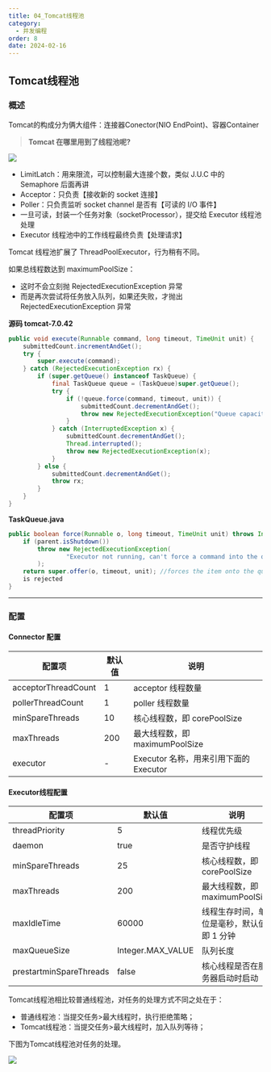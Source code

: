 ```yaml
---
title: 04_Tomcat线程池
category:
  - 并发编程
order: 8
date: 2024-02-16
---
```


<!-- more -->

## Tomcat线程池

### 概述

Tomcat的构成分为俩大组件：连接器Conector(NIO EndPoint)、容器Container

> **Tomcat 在哪里用到了线程池呢?**

![](https://studyimages.oss-cn-beijing.aliyuncs.com/img/others/202402/0bad2c25fdb824b4.png)

- LimitLatch：用来限流，可以控制最大连接个数，类似 J.U.C 中的 Semaphore 后面再讲
- Acceptor：只负责【接收新的 socket 连接】
- Poller：只负责监听 socket channel 是否有【可读的 I/O 事件】
- 一旦可读，封装一个任务对象（socketProcessor），提交给 Executor 线程池处理
- Executor 线程池中的工作线程最终负责【处理请求】

Tomcat 线程池扩展了 ThreadPoolExecutor，行为稍有不同。

如果总线程数达到 maximumPoolSize：

- 这时不会立刻抛 RejectedExecutionException 异常
- 而是再次尝试将任务放入队列，如果还失败，才抛出 RejectedExecutionException 异常

**源码 tomcat-7.0.42**

```java
public void execute(Runnable command, long timeout, TimeUnit unit) {
    submittedCount.incrementAndGet();
    try {
        super.execute(command);
    } catch (RejectedExecutionException rx) {
        if (super.getQueue() instanceof TaskQueue) {
            final TaskQueue queue = (TaskQueue)super.getQueue();
            try {
                if (!queue.force(command, timeout, unit)) {
                    submittedCount.decrementAndGet();
                    throw new RejectedExecutionException("Queue capacity is full.");
                }
            } catch (InterruptedException x) {
                submittedCount.decrementAndGet();
                Thread.interrupted();
                throw new RejectedExecutionException(x);
            }
        } else {
            submittedCount.decrementAndGet();
            throw rx;
        }
    }
}
```

**TaskQueue.java**

```java
public boolean force(Runnable o, long timeout, TimeUnit unit) throws InterruptedException {
    if (parent.isShutdown())
        throw new RejectedExecutionException(
                "Executor not running, can't force a command into the queue"
        );
    return super.offer(o, timeout, unit); //forces the item onto the queue, to be used if the task 
    is rejected
}
```

---

### 配置

#### Connector 配置

| 配置项              | 默认值 | 说明                                   |
| ------------------- | ------ | -------------------------------------- |
| acceptorThreadCount | 1      | acceptor 线程数量                      |
| pollerThreadCount   | 1      | poller 线程数量                        |
| minSpareThreads     | 10     | 核心线程数，即 corePoolSize            |
| maxThreads          | 200    | 最大线程数，即 maximumPoolSize         |
| executor            | -      | Executor 名称，用来引用下面的 Executor |

#### Executor线程配置

| 配置项                  | 默认值            | 说明                                      |
| ----------------------- | ----------------- | ----------------------------------------- |
| threadPriority          | 5                 | 线程优先级                                |
| daemon                  | true              | 是否守护线程                              |
| minSpareThreads         | 25                | 核心线程数，即 corePoolSize               |
| maxThreads              | 200               | 最大线程数，即 maximumPoolSize            |
| maxIdleTime             | 60000             | 线程生存时间，单位是毫秒，默认值即 1 分钟 |
| maxQueueSize            | Integer.MAX_VALUE | 队列长度                                  |
| prestartminSpareThreads | false             | 核心线程是否在服务器启动时启动            |

Tomcat线程池相比较普通线程池，对任务的处理方式不同之处在于：

- 普通线程池：当提交任务>最大线程时，执行拒绝策略；
- Tomcat线程池：当提交任务>最大线程时，加入队列等待；

下图为Tomcat线程池对任务的处理。

![](https://studyimages.oss-cn-beijing.aliyuncs.com/img/others/202402/aa235cbc1762eb15.png)
